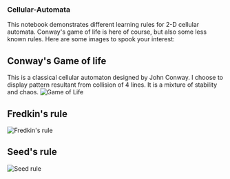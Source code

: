 ### Cellular-Automata
This notebook demonstrates different learning rules for 2-D cellular automata. Conway's game of life is here of course, but also some less known rules.
Here are some images to spook your interest:

## Conway's Game of life
This is a classical cellular automaton designed by John Conway. I choose to display pattern resultant from collision of 4 lines. It is a mixture of stability and chaos.
![Game of Life](https://github.com/IvanShpurov/Cellular-Automata/blob/main/Gifs/4_colliding.gif)
## Fredkin's rule
![Fredkin's rule](https://github.com/IvanShpurov/Cellular-Automata/blob/main/Gifs/Fredkins_rule_1.gif)
## Seed's rule
![Seed rule](https://github.com/IvanShpurov/Cellular-Automata/blob/main/Gifs/Seed's_rule.gif)
